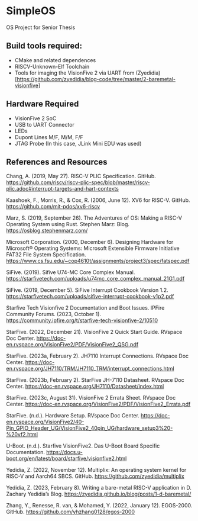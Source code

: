 # SimpleOS
OS Project for Senior Thesis

## Build tools required:
- CMake and related dependences
- RISCV-Unknown-Elf Toolchain
- Tools for imaging the VisionFive 2 via UART from (Zyedidia)[https://github.com/zyedidia/blog-code/tree/master/2-baremetal-visionfive]
## Hardware Required
- VisionFive 2 SoC
- USB to UART Connector
- LEDs
- Dupont Lines M/F, M/M, F/F
- JTAG Probe (In this case, JLink Mini EDU was used)

## References and Resources

Chang, A. (2019, May 27). RISC-V PLIC Specification. GitHub. https://github.com/riscv/riscv-plic-spec/blob/master/riscv-plic.adoc#interrupt-targets-and-hart-contexts 

Kaashoek, F., Morris, R., & Cox, R. (2006, June 12). XV6 for RISC-V. GitHub. https://github.com/mit-pdos/xv6-riscv 

Marz, S. (2019, September 26). The Adventures of OS: Making a RISC-V Operating System using Rust. Stephen Marz: Blog. https://osblog.stephenmarz.com/ 

Microsoft Corporation. (2000, December 6). Designing Hardware for Microsoft® Operating Systems: Microsoft Extensible Firmware Initiative FAT32 File System Specification. https://www.cs.fsu.edu/~cop4610t/assignments/project3/spec/fatspec.pdf 

SiFive. (2019). Sifive U74-MC Core Complex Manual. https://starfivetech.com/uploads/u74mc_core_complex_manual_21G1.pdf 

SiFive. (2019, December 5). SiFive Interrupt Cookbook Version 1.2. https://starfivetech.com/uploads/sifive-interrupt-cookbook-v1p2.pdf 

Starfive Tech Visionfive 2 Documentation and Boot Issues. IPFire Community Forums. (2023, October 1). https://community.ipfire.org/t/starfive-tech-visionfive-2/10510 

StarFive. (2022, December 21). VisionFive 2 Quick Start Guide. RVspace Doc Center. https://doc-en.rvspace.org/VisionFive2/PDF/VisionFive2_QSG.pdf 

StarFive. (2023a, February 2). JH7110 Interrupt Connections. RVspace Doc Center. https://doc-en.rvspace.org/JH7110/TRM/JH7110_TRM/interrupt_connections.html 

StarFive. (2023b, February 2). StarFive JH-7110 Datasheet. RVspace Doc Center. https://doc-en.rvspace.org/JH7110/Datasheet/index.html 

StarFive. (2023c, August 31). VisionFive 2 Errata Sheet. RVspace Doc Center. https://doc-en.rvspace.org/VisionFive2/PDF/VisionFive2_Errata.pdf 

StarFive. (n.d.). Hardware Setup. RVspace Doc Center. https://doc-en.rvspace.org/VisionFive2/40-Pin_GPIO_Header_UG/VisionFive2_40pin_UG/hardware_setup3%20-%20vf2.html 

U-Boot. (n.d.). Starfive VisionFive2. Das U-Boot Board Specific Documentation. https://docs.u-boot.org/en/latest/board/starfive/visionfive2.html 

Yedidia, Z. (2022, November 12). Multiplix: An operating system kernel for RISC-V and Aarch64 SBCS. GitHub. https://github.com/zyedidia/multiplix 

Yedidia, Z. (2023, February 8). Writing a bare-metal RISC-V application in D. Zachary Yedidia’s Blog. https://zyedidia.github.io/blog/posts/1-d-baremetal/ 

Zhang, Y., Renesse, R. van, & Mohamed, Y. (2022, January 12). EGOS-2000. GitHub. https://github.com/yhzhang0128/egos-2000 

